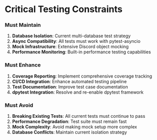 # Critical Testing Constraints

### Must Maintain

1. **Database Isolation**: Current multi-database test strategy
2. **Async Compatibility**: All tests must work with pytest-asyncio
3. **Mock Infrastructure**: Extensive Discord object mocking
4. **Performance Monitoring**: Built-in performance testing capabilities

### Must Enhance

1. **Coverage Reporting**: Implement comprehensive coverage tracking
2. **CI/CD Integration**: Enhance automated testing pipeline
3. **Test Documentation**: Improve test case documentation
4. **dpytest Integration**: Resolve and re-enable dpytest framework

### Must Avoid

1. **Breaking Existing Tests**: All current tests must continue to pass
2. **Performance Degradation**: Test suite must remain fast
3. **Mock Complexity**: Avoid making mock setup more complex
4. **Database Conflicts**: Maintain current isolation strategy 